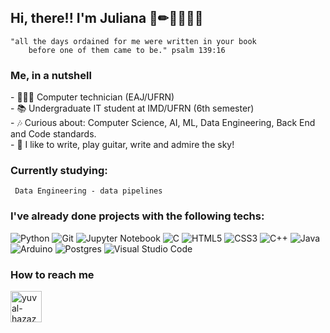 <h2> Hi, there!! I'm Juliana 🔭✏👩🏾‍💻✨ </h2>

```quote
"all the days ordained for me were written in your book
    before one of them came to be." psalm 139:16
```
<h3> Me, in a nutshell</h3>
<div>
  <p>
- 👩🏾‍🎓 Computer technician (EAJ/UFRN) <Br>
- 📚 Undergraduate IT student at IMD/UFRN (6th semester) <br>
- 🎶 Curious about: Computer Science, AI, ML, Data Engineering, Back End and Code standards. <br>
- 🎨 I like to write, play guitar, write and admire the sky! 
    </p>

<h3> Currently studying:  </h3> 

```quote
 Data Engineering - data pipelines
```

<h3> I've already done projects with the following techs: </h3>

![Python](https://img.shields.io/badge/python-3670A0?style=for-the-badge&logo=python&logoColor=ffdd54)
![Git](https://img.shields.io/badge/git-%23F05033.svg?style=for-the-badge&logo=git&logoColor=white)
![Jupyter Notebook](https://img.shields.io/badge/jupyter-%23FA0F00.svg?style=for-the-badge&logo=jupyter&logoColor=white)
![C](https://img.shields.io/badge/c-%2300599C.svg?style=for-the-badge&logo=c&logoColor=white)
![HTML5](https://img.shields.io/badge/html5-%23E34F26.svg?style=for-the-badge&logo=html5&logoColor=white)
![CSS3](https://img.shields.io/badge/css3-%231572B6.svg?style=for-the-badge&logo=css3&logoColor=white)
![C++](https://img.shields.io/badge/c++-%2300599C.svg?style=for-the-badge&logo=c%2B%2B&logoColor=white)
![Java](https://img.shields.io/badge/java-%23ED8B00.svg?style=for-the-badge&logo=openjdk&logoColor=white)
![Arduino](https://img.shields.io/badge/-Arduino-00979D?style=for-the-badge&logo=Arduino&logoColor=white)
![Postgres](https://img.shields.io/badge/PostgreSQL-316192?style=for-the-badge&logo=postgresql&logoColor=white)
![Visual Studio Code](https://img.shields.io/badge/Visual%20Studio%20Code-0078d7.svg?style=for-the-badge&logo=visual-studio-code&logoColor=white)

<h3> How to reach me</h3>
<a href="https://www.linkedin.com/in/juliana-santiago-07819422b/"><img src="https://avatars.githubusercontent.com/u/357098?s=200&v=4" title="yuval-hazaz" width="50" height="50"></a>
